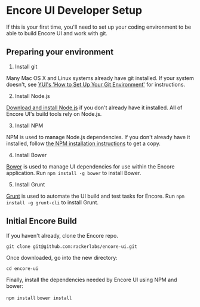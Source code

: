 # Encore UI Developer Setup

If this is your first time, you'll need to set up your coding environment to be able to build Encore UI and work with git.

## Preparing your environment

1. Install git

Many Mac OS X and Linux systems already have git installed. If your system doesn't, see [YUI's 'How to Set Up Your Git Environment'](http://yuilibrary.com/yui/docs/tutorials/git/) for instructions.

2. Install Node.js

[Download and install Node.js](http://howtonode.org/how-to-install-nodejs) if you don't already have it installed. All of Encore UI's build tools rely on Node.js.

3. Install NPM

NPM is used to manage Node.js dependencies. If you don't already have it installed, follow [the NPM installation instructions](http://howtonode.org/introduction-to-npm) to get a copy.

4. Install Bower

[Bower](http://bower.io) is used to manage UI dependencies for use within the Encore application. Run `npm install -g bower` to install Bower.

5. Install Grunt

[Grunt](http://gruntjs.com/) is used to automate the UI build and test tasks for Encore. Run `npm install -g grunt-cli` to install Grunt.

## Initial Encore Build

If you haven't already, clone the Encore repo.

`git clone git@github.com:rackerlabs/encore-ui.git`

Once downloaded, go into the new directory:

`cd encore-ui`

Finally, install the dependencies needed by Encore UI using NPM and bower:

`npm install`
`bower install`

<!-- Rework once the server/build process for a dev is determined
## Running Encore UI

Run the following command:

`grunt server`

A new browser tab should automatically open with the Encore website running in it. To log in to the website, use your Rackspace ID & RSA Pin + Token.

### 'Stubbed' Server

In order to speed development of the UI, a stubbed/mock version of the API server has been set up. This server doesn't actually have any functionality to it, aside from accepting requests and responding with some fake data.

To run/use this mock server (instead of using the full-blown API server), use the following command:

`grunt server:stubbed:watch`

This will be run in place of the normal `grunt server` command. To access the server, load `http://localhost:9000` in a browser tab.

To log in to the website, use these details to load the mock account:
Username: user
Password: pass

Note that a lot of pages aren't mocked out. It's usually a safe bet that the first link/option on a page is the one that's mocked out.
-->